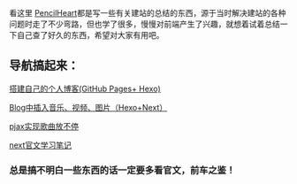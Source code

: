 看这里
[PencilHeart](https://pencilheart.github.io/)都是写一些有关建站的总结的东西，源于当时解决建站的各种问题时走了不少弯路，但也学了很多，慢慢对前端产生了兴趣，就想着试着总结一下自己查了好久的东西，希望对大家有用吧。

## 导航搞起来：

[搭建自己的个人博客(GitHub Pages+ Hexo)](https://pencilheart.github.io/2020-03-12-%E6%90%AD%E5%BB%BA%E8%87%AA%E5%B7%B1%E7%9A%84%E4%B8%AA%E4%BA%BA%E5%8D%9A%E5%AE%A2(GitHub%20Pages+%20Hexo).html)

[Blog中插入音乐、视频、图片（Hexo+Next）](https://pencilheart.github.io/2020-03-14-Blog%E4%B8%AD%E6%8F%92%E5%85%A5%E9%9F%B3%E4%B9%90%E3%80%81%E8%A7%86%E9%A2%91%E3%80%81%E5%9B%BE%E7%89%87%EF%BC%88Hexo+Next%EF%BC%89.html)

[pjax实现歌曲放不停](https://pencilheart.github.io/2020-03-14-pjax%E5%AE%9E%E7%8E%B0%E6%AD%8C%E6%9B%B2%E6%94%BE%E4%B8%8D%E5%81%9C.html)

[next官文学习笔记](https://pencilheart.github.io/2020-03-15-next%E5%AE%98%E6%96%87%E5%AD%A6%E4%B9%A0%E7%AC%94%E8%AE%B0.html)

### 总是搞不明白一些东西的话一定要多看官文，前车之鉴！